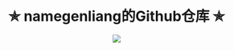 <h1 align="center"> ✯ namegenliang的Github仓库 ✯ </h1>
<div align=center>
<img src=https://github-readme-stats.vercel.app/api?username=namegenliang&show_icons=true&theme=transparent>
</div>

<!---
namegenliang/namegenliang is a ✨ special ✨ repository because its `README.md` (this file) appears on your GitHub profile.
You can click the Preview link to take a look at your changes.
--->
